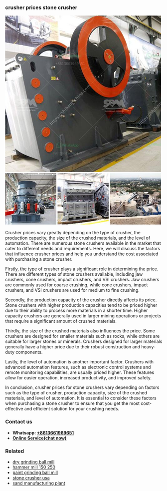 <h3>crusher prices stone crusher</h3><img src='1702260206.jpg' alt=''><p>Crusher prices vary greatly depending on the type of crusher, the production capacity, the size of the crushed materials, and the level of automation. There are numerous stone crushers available in the market that cater to different needs and requirements. Here, we will discuss the factors that influence crusher prices and help you understand the cost associated with purchasing a stone crusher.</p><p>Firstly, the type of crusher plays a significant role in determining the price. There are different types of stone crushers available, including jaw crushers, cone crushers, impact crushers, and VSI crushers. Jaw crushers are commonly used for coarse crushing, while cone crushers, impact crushers, and VSI crushers are used for medium to fine crushing.</p><p>Secondly, the production capacity of the crusher directly affects its price. Stone crushers with higher production capacities tend to be priced higher due to their ability to process more materials in a shorter time. Higher capacity crushers are generally used in larger mining operations or projects that require a significant amount of crushed materials.</p><p>Thirdly, the size of the crushed materials also influences the price. Some crushers are designed for smaller materials such as rocks, while others are suitable for larger stones or minerals. Crushers designed for larger materials generally have a higher price due to their robust construction and heavy-duty components.</p><p>Lastly, the level of automation is another important factor. Crushers with advanced automation features, such as electronic control systems and remote monitoring capabilities, are usually priced higher. These features allow for easier operation, increased productivity, and improved safety.</p><p>In conclusion, crusher prices for stone crushers vary depending on factors such as the type of crusher, production capacity, size of the crushed materials, and level of automation. It is essential to consider these factors when purchasing a stone crusher to ensure that you get the most cost-effective and efficient solution for your crushing needs.</p><h3>Contact us</h3><ul><li><strong>Whatsapp:&nbsp;<a href="https://wa.me/8613661969651">+8613661969651</a></strong></li><li><a href="https://swt.shibang-china.com/?git&amp;zhl&amp;crusher prices stone crusher"><strong>Online Service(chat now)</strong></a></li></ul><h3>Related</h3><ul><li><a href='dry grinding ball mill.md'>dry grinding ball mill</a></li><li><a href='hammer mill 150 250.md'>hammer mill 150 250</a></li><li><a href='paint grinding ball mill.md'>paint grinding ball mill</a></li><li><a href='stone crusher usa.md'>stone crusher usa</a></li><li><a href='sand manufacturing plant.md'>sand manufacturing plant</a></li></ul>
